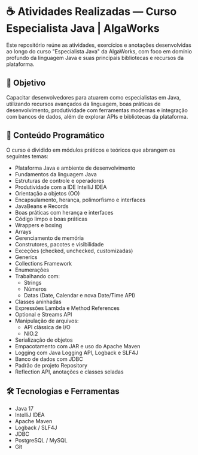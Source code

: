 # ☕ Atividades Realizadas — Curso Especialista Java | AlgaWorks

Este repositório reúne as atividades, exercícios e anotações desenvolvidas ao longo do curso "Especialista Java" da AlgaWorks, com foco em domínio profundo da linguagem Java e suas principais bibliotecas e recursos da plataforma.

## 🎯 Objetivo

Capacitar desenvolvedores para atuarem como especialistas em Java, utilizando recursos avançados da linguagem, boas práticas de desenvolvimento, produtividade com ferramentas modernas e integração com bancos de dados, além de explorar APIs e bibliotecas da plataforma.

## 🧠 Conteúdo Programático

O curso é dividido em módulos práticos e teóricos que abrangem os seguintes temas:

- Plataforma Java e ambiente de desenvolvimento
- Fundamentos da linguagem Java
- Estruturas de controle e operadores
- Produtividade com a IDE IntelliJ IDEA
- Orientação a objetos (OO)
- Encapsulamento, herança, polimorfismo e interfaces
- JavaBeans e Records
- Boas práticas com herança e interfaces
- Código limpo e boas práticas
- Wrappers e boxing
- Arrays
- Gerenciamento de memória
- Construtores, pacotes e visibilidade
- Exceções (checked, unchecked, customizadas)
- Generics
- Collections Framework
- Enumerações
- Trabalhando com:
  - Strings
  - Números
  - Datas (Date, Calendar e nova Date/Time API)
- Classes aninhadas
- Expressões Lambda e Method References
- Optional e Streams API
- Manipulação de arquivos:
  - API clássica de I/O
  - NIO.2
- Serialização de objetos
- Empacotamento com JAR e uso do Apache Maven
- Logging com Java Logging API, Logback e SLF4J
- Banco de dados com JDBC
- Padrão de projeto Repository
- Reflection API, anotações e classes seladas

## 🛠 Tecnologias e Ferramentas

- Java 17
- IntelliJ IDEA
- Apache Maven
- Logback / SLF4J
- JDBC
- PostgreSQL / MySQL
- Git
